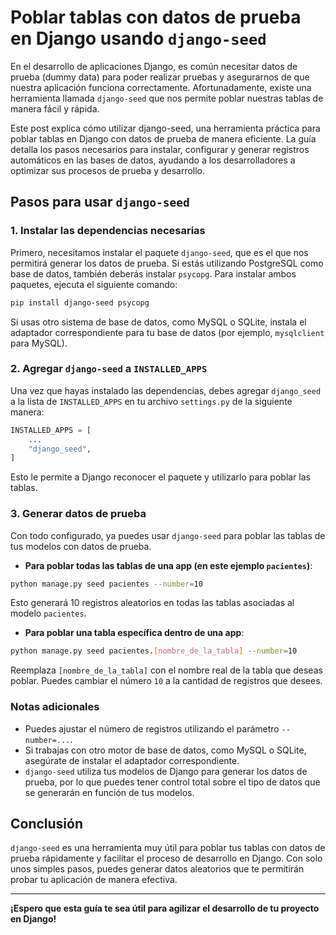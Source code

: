 
# Poblar tablas con datos de prueba en Django usando `django-seed`

En el desarrollo de aplicaciones Django, es común necesitar datos de prueba (dummy data) para poder realizar pruebas y asegurarnos de que nuestra aplicación funciona correctamente. Afortunadamente, existe una herramienta llamada `django-seed` que nos permite poblar nuestras tablas de manera fácil y rápida.

Este post explica cómo utilizar django-seed, una herramienta práctica para poblar tablas en Django con datos de prueba de manera eficiente. La guía detalla los pasos necesarios para instalar, configurar y generar registros automáticos en las bases de datos, ayudando a los desarrolladores a optimizar sus procesos de prueba y desarrollo.

## Pasos para usar `django-seed`

### 1. Instalar las dependencias necesarias

Primero, necesitamos instalar el paquete `django-seed`, que es el que nos permitirá generar los datos de prueba. Si estás utilizando PostgreSQL como base de datos, también deberás instalar `psycopg`. Para instalar ambos paquetes, ejecuta el siguiente comando:

```bash
pip install django-seed psycopg
```

Si usas otro sistema de base de datos, como MySQL o SQLite, instala el adaptador correspondiente para tu base de datos (por ejemplo, `mysqlclient` para MySQL).

### 2. Agregar `django-seed` a `INSTALLED_APPS`

Una vez que hayas instalado las dependencias, debes agregar `django_seed` a la lista de `INSTALLED_APPS` en tu archivo `settings.py` de la siguiente manera:

```python
INSTALLED_APPS = [
    ...
    "django_seed",
]
```

Esto le permite a Django reconocer el paquete y utilizarlo para poblar las tablas.

### 3. Generar datos de prueba

Con todo configurado, ya puedes usar `django-seed` para poblar las tablas de tus modelos con datos de prueba.

- **Para poblar todas las tablas de una app (en este ejemplo `pacientes`)**:

```bash
python manage.py seed pacientes --number=10
```

Esto generará 10 registros aleatorios en todas las tablas asociadas al modelo `pacientes`.

- **Para poblar una tabla específica dentro de una app**:

```bash
python manage.py seed pacientes.[nombre_de_la_tabla] --number=10
```

Reemplaza `[nombre_de_la_tabla]` con el nombre real de la tabla que deseas poblar. Puedes cambiar el número `10` a la cantidad de registros que desees.

### Notas adicionales

- Puedes ajustar el número de registros utilizando el parámetro `--number=...`.
- Si trabajas con otro motor de base de datos, como MySQL o SQLite, asegúrate de instalar el adaptador correspondiente.
- `django-seed` utiliza tus modelos de Django para generar los datos de prueba, por lo que puedes tener control total sobre el tipo de datos que se generarán en función de tus modelos.

## Conclusión

`django-seed` es una herramienta muy útil para poblar tus tablas con datos de prueba rápidamente y facilitar el proceso de desarrollo en Django. Con solo unos simples pasos, puedes generar datos aleatorios que te permitirán probar tu aplicación de manera efectiva.

---

**¡Espero que esta guía te sea útil para agilizar el desarrollo de tu proyecto en Django!**
